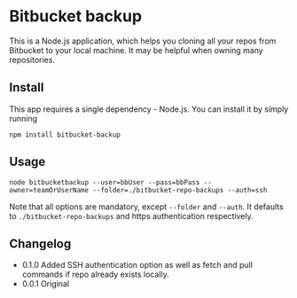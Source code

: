 Bitbucket backup
===

This is a Node.js application, which helps you cloning all your repos from Bitbucket to your local machine. It may be helpful when owning many repositories.

Install
--

This app requires a single dependency - Node.js. You can install it by simply running

```
npm install bitbucket-backup
```

Usage
--
```
node bitbucketbackup --user=bbUser --pass=bbPass --owner=teamOrUserName --folder=./bitbucket-repo-backups --auth=ssh
```

Note that all options are mandatory, except `--folder` and `--auth`. It defaults to `./bitbucket-repo-backups` and https authentication respectively.


## Changelog
* 0.1.0 Added SSH authentication option as well as fetch and pull commands if repo already exists locally.
* 0.0.1 Original
